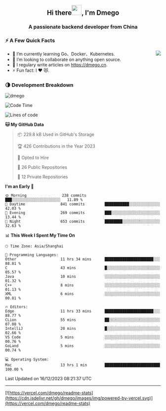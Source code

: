<h2 align="center">Hi there<img src="https://cdn.jsdelivr.net/gh/dmego/images/img/Hi.gif" height="32" />, I'm Dmego </h2>
<h3 align="center">A passionate backend developer from China</h3>

### ⚡️ A Few Quick Facts

<img align="right" src="https://readme-stats-dmego.vercel.app/api?username=dmego&show_icons=true&icon_color=1573B3&hide_title=true&text_color=718096&bg_color=00000000&hide_border=true"/>

<ul>
    <li> 🌱 I’m currently learning Go、Docker、Kubernetes.</li>
    <li> 👯 I’m looking to collaborate on anything open source.</li>
    <li> 📝 I regulary write articles on <a href="https://dmego.cn">https://dmego.cn</a>.</li>
    <li> ⚡ Fun fact: I ❤️ 😻.</li>
</ul>

### 🌗 Development Breakdown

<img src="https://komarev.com/ghpvc/?username=dmego" alt="dmego" />

<!--START_SECTION:waka-->
![Code Time](http://img.shields.io/badge/Code%20Time-2%2C404%20hrs%2035%20mins-blue)

![Lines of code](https://img.shields.io/badge/From%20Hello%20World%20I%27ve%20Written-681.2%20thousand%20lines%20of%20code-blue)

**🐱 My GitHub Data** 

> 📦 229.8 kB Used in GitHub's Storage 
 > 
> 🏆 426 Contributions in the Year 2023
 > 
> 💼 Opted to Hire
 > 
> 📜 26 Public Repositories 
 > 
> 🔑 12 Private Repositories 
 > 
**I'm an Early 🐤** 

```text
🌞 Morning                238 commits         ███░░░░░░░░░░░░░░░░░░░░░░   11.89 % 
🌆 Daytime                841 commits         ███████████░░░░░░░░░░░░░░   42.03 % 
🌃 Evening                269 commits         ███░░░░░░░░░░░░░░░░░░░░░░   13.44 % 
🌙 Night                  653 commits         ████████░░░░░░░░░░░░░░░░░   32.63 % 
```


📊 **This Week I Spent My Time On** 

```text
🕑︎ Time Zone: Asia/Shanghai

💬 Programming Languages: 
Other                    11 hrs 34 mins      ██████████████████████░░░   88.81 % 
C                        43 mins             █░░░░░░░░░░░░░░░░░░░░░░░░   05.57 % 
Java                     10 mins             ░░░░░░░░░░░░░░░░░░░░░░░░░   01.32 % 
C++                      8 mins              ░░░░░░░░░░░░░░░░░░░░░░░░░   01.13 % 
XML                      6 mins              ░░░░░░░░░░░░░░░░░░░░░░░░░   00.81 % 

🔥 Editors: 
Edge                     11 hrs 33 mins      ██████████████████████░░░   88.77 % 
CLion                    55 mins             ██░░░░░░░░░░░░░░░░░░░░░░░   07.08 % 
IntelliJ                 20 mins             █░░░░░░░░░░░░░░░░░░░░░░░░   02.66 % 
VS Code                  5 mins              ░░░░░░░░░░░░░░░░░░░░░░░░░   00.76 % 
GoLand                   5 mins              ░░░░░░░░░░░░░░░░░░░░░░░░░   00.74 % 

💻 Operating System: 
Mac                      13 hrs 1 min        █████████████████████████   100.00 % 
```


 Last Updated on 16/12/2023 08:21:37 UTC
<!--END_SECTION:waka-->

---

[![https://vercel.com/dmego/readme-stats](https://cdn.jsdelivr.net/gh/dmego/images/img/powered-by-vercel.svg)](https://vercel.com/dmego/readme-stats)

